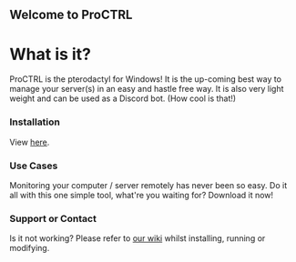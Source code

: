 ## Welcome to ProCTRL

# What is it?

ProCTRL is the pterodactyl for Windows! It is the up-coming best way to manage your server(s) in an easy and hastle free way. It is also very light weight and can be used as a Discord bot. (How cool is that!)

### Installation

View [here](https://github.com/ItsTato/proctrl/wiki).

### Use Cases

Monitoring your computer / server remotely has never been so easy. Do it all with this one simple tool, what're you waiting for? Download it now!

### Support or Contact

Is it not working?
Please refer to [our wiki](https://github.com/ItsTato/proctrl/wiki) whilst installing, running or modifying.
